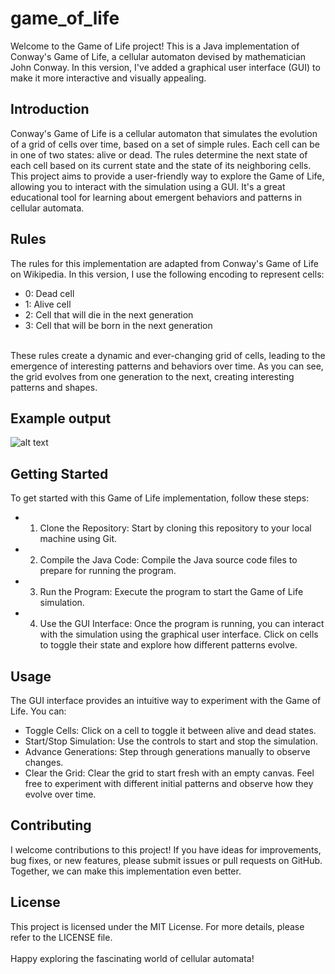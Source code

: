 # game_of_life
Welcome to the Game of Life project! This is a Java implementation of Conway's Game of Life, a cellular automaton devised by mathematician John Conway. In this version, I've added a graphical user interface (GUI) to make it more interactive and visually appealing.

## Introduction
Conway's Game of Life is a cellular automaton that simulates the evolution of a grid of cells over time, based on a set of simple rules. Each cell can be in one of two states: alive or dead. The rules determine the next state of each cell based on its current state and the state of its neighboring cells.
This project aims to provide a user-friendly way to explore the Game of Life, allowing you to interact with the simulation using a GUI. It's a great educational tool for learning about emergent behaviors and patterns in cellular automata.

## Rules
The rules for this implementation are adapted from Conway's Game of Life on Wikipedia. In this version, I use the following encoding to represent cells:
* 0: Dead cell
* 1: Alive cell
* 2: Cell that will die in the next generation
* 3: Cell that will be born in the next generation
<br>
These rules create a dynamic and ever-changing grid of cells, leading to the emergence of interesting patterns and behaviors over time. As you can see, the grid evolves from one generation to the next, creating interesting patterns and shapes.

## Example output
![alt text](img/output_window.gif)

## Getting Started
To get started with this Game of Life implementation, follow these steps:
* 1. Clone the Repository: Start by cloning this repository to your local machine using Git.
* 2. Compile the Java Code: Compile the Java source code files to prepare for running the program.
* 3. Run the Program: Execute the program to start the Game of Life simulation.
* 4. Use the GUI Interface: Once the program is running, you can interact with the simulation using the graphical user interface. Click on cells to toggle their state and explore how different patterns evolve.

## Usage
The GUI interface provides an intuitive way to experiment with the Game of Life. You can:
* Toggle Cells: Click on a cell to toggle it between alive and dead states.
* Start/Stop Simulation: Use the controls to start and stop the simulation.
* Advance Generations: Step through generations manually to observe changes.
* Clear the Grid: Clear the grid to start fresh with an empty canvas.
Feel free to experiment with different initial patterns and observe how they evolve over time.

## Contributing
I welcome contributions to this project! If you have ideas for improvements, bug fixes, or new features, please submit issues or pull requests on GitHub. Together, we can make this implementation even better.

## License
This project is licensed under the MIT License. For more details, please refer to the LICENSE file.<br>
<br>
Happy exploring the fascinating world of cellular automata!
